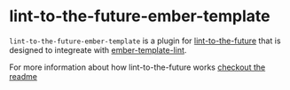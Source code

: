 # lint-to-the-future-ember-template

`lint-to-the-future-ember-template` is a plugin for [lint-to-the-future](https://github.com/mansona/lint-to-the-future) that is designed to integreate with [ember-template-lint](https://github.com/ember-template-lint/ember-template-lint). 

For more information about how lint-to-the-future works [checkout the readme](https://github.com/mansona/lint-to-the-future#readme)
